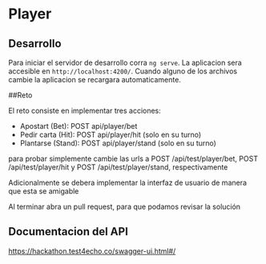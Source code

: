 # Player

## Desarrollo

Para iniciar el servidor de desarrollo corra `ng serve`. La aplicacion sera accesible en `http://localhost:4200/`. Cuando alguno de los archivos cambie la aplicacion se recargara automaticamente.

##Reto

El reto consiste en implementar tres acciones:

- Apostart (Bet): POST api/player/bet 
- Pedir carta (Hit): POST api/player/hit (solo en su turno)
- Plantarse (Stand): POST api/player/stand (solo en su turno)

para probar simplemente cambie las urls a POST /api/test/player/bet, POST /api/test/player/hit y POST /api/test/player/stand, respectivamente

Adicionalmente se debera implementar la interfaz de usuario de manera que esta se amigable

Al terminar abra un pull request, para que podamos revisar la solución

## Documentacion del API

https://hackathon.test4echo.co/swagger-ui.html#/
 
 
